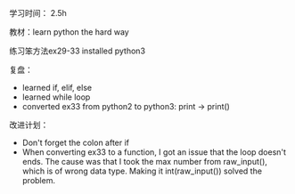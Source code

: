 学习时间： 2.5h

教材：learn python the hard way

练习笨方法ex29-33
installed python3 

复盘：
* learned if, elif, else
* learned while loop
* converted ex33 from python2 to python3: print -> print()

改进计划：
* Don't forget the colon after if
* When converting ex33 to a function, I got an issue that the loop doesn't ends. The cause was that I took the max number from raw_input(), which is of wrong data type. Making it int(raw_input()) solved the problem.
